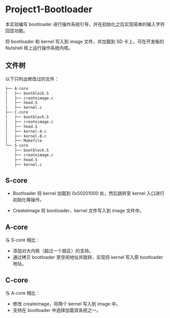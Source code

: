 # Project1-Bootloader

本实验编写 bootloader 进行操作系统引导，并在初始化之后实现简单的输入字符回显功能。

将 bootloader 和 kernel 写入到 image 文件，并加载到 SD 卡上，可在开发板的 Nutshell 核上运行操作系统内核。

## 文件树

以下只列出修改过的文件：

```bash
├── A-core
│   ├── bootblock.S
│   ├── createimage.c
│   ├── head.S
│   ├── kernel.c
├── C-core
│   ├── bootblock.S
│   ├── createimage.c
│   ├── head.S
│   ├── kernel-A.c
│   ├── kernel-B.c
│   ├── Makefile
└── S-core
    ├── bootblock.S
    ├── createimage.c
    ├── head.S
    ├── kernel.c	
```

## S-core

* Bootloader 将 kernel 加载到 0x50201000 处，然后跳转至 kernel 入口进行初始化等操作。

* Createimage 将 bootloader、kernel 文件写入到 image 文件中。

## A-core

与 S-core 相比：

* 添加对大内核（超过一个扇区）的支持。
* 通过拷贝 bootloader 至空闲地址并跳转，实现将 kernel 写入原 bootloader 地址。

## C-core

与 A-core 相比：

* 修改 createimage，将两个 kernel 写入到 image 中。
* 支持在 bootloader 中选择加载双系统之一。

